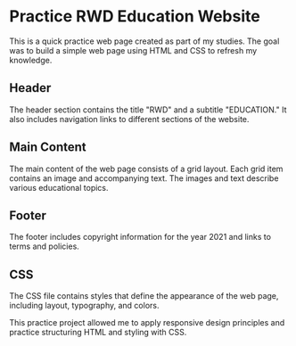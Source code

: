 # Practice RWD Education Website

This is a quick practice web page created as part of my studies. The goal was to build a simple web page using HTML and CSS to refresh my knowledge.

## Header

The header section contains the title "RWD" and a subtitle "EDUCATION." It also includes navigation links to different sections of the website.

## Main Content

The main content of the web page consists of a grid layout. Each grid item contains an image and accompanying text. The images and text describe various educational topics.

## Footer

The footer includes copyright information for the year 2021 and links to terms and policies.

## CSS

The CSS file contains styles that define the appearance of the web page, including layout, typography, and colors.

This practice project allowed me to apply responsive design principles and practice structuring HTML and styling with CSS.
